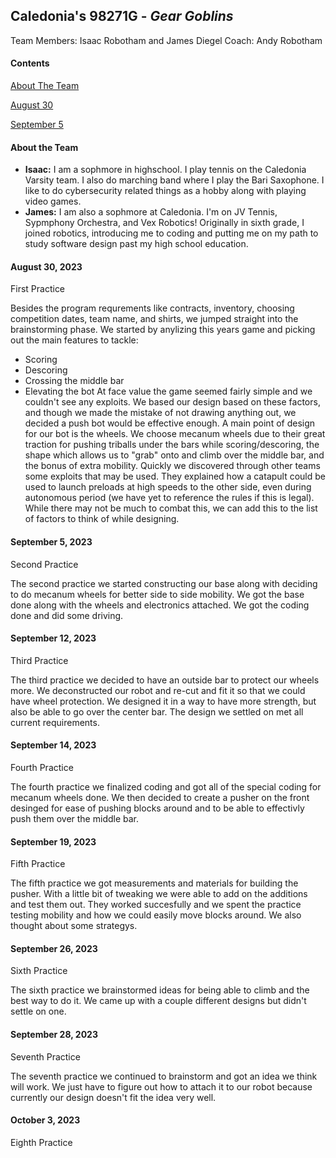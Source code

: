 ## Caledonia's 98271G - _Gear Goblins_
Team Members: Isaac Robotham and James Diegel
Coach: Andy Robotham


#### Contents
[About The Team](https://github.com/jmdiegel707/Vex-2023-34-Notebook/blob/main/README.md#about-the-team)

[August 30](https://github.com/jmdiegel707/Vex-2023-34-Notebook/blob/main/README.md#august-30-2023)

[September 5](https://github.com/jmdiegel707/Vex-2023-34-Notebook/blob/main/README.md#september-5-2023)

#### About the Team
- __Isaac:__ I am a sophmore in highschool. I play tennis on the Caledonia Varsity team. I also do marching band where I play the Bari Saxophone. I like to do cybersecurity related things as a hobby along with playing video games.
- __James:__ I am also a sophmore at Caledonia. I'm on JV Tennis, Sypmphony Orchestra, and Vex Robotics! Originally in sixth grade, I joined robotics, introducing me to coding and putting me on my path to study software design past my high school education.

#### August 30, 2023
First Practice

Besides the program requrements like contracts, inventory, choosing competition dates, team name, and shirts, we jumped straight into the brainstorming phase. We started by anylizing this years game and picking out the main features to tackle:
- Scoring
- Descoring
- Crossing the middle bar
- Elevating the bot
At face value the game seemed fairly simple and we couldn't see any exploits. We based our design based on these factors, and though we made the mistake of not drawing anything out, we decided a push bot would be effective enough. A main point of design for our bot is the wheels. We choose mecanum wheels due to their great traction for pushing triballs under the bars while scoring/descoring, the shape which allows us to "grab" onto and climb over the middle bar, and the bonus of extra mobility.
Quickly we discovered through other teams some exploits that may be used. They explained how a catapult could be used to launch preloads at high speeds to the other side, even during autonomous period (we have yet to reference the rules if this is legal). While there may not be much to combat this, we can add this to the list of factors to think of while designing.

#### September 5, 2023
Second Practice

The second practice we started constructing our base along with deciding to do mecanum wheels for better side to side mobility. We got the base done along with the wheels and electronics attached. We got the coding done and did some driving.

#### September 12, 2023
Third Practice

The third practice we decided to have an outside bar to protect our wheels more. We deconstructed our robot and re-cut and fit it so that we could have wheel protection. We designed it in a way to have more strength, but also be able to go over the center bar. The design we settled on met all current requirements.

#### September 14, 2023
Fourth Practice

The fourth practice we finalized coding and got all of the special coding for mecanum wheels done. We then decided to create a pusher on the front desinged for ease of pushing blocks around and to be able to effectivly push them over the middle bar.

#### September 19, 2023
Fifth Practice

The fifth practice we got measurements and materials for building the pusher. With a little bit of tweaking we were able to add on the additions and test them out. They worked succesfully and we spent the practice testing mobility and how we could easily move blocks around. We also thought about some strategys.

#### September 26, 2023
Sixth Practice

The sixth practice we brainstormed ideas for being able to climb and the best way to do it. We came up with a couple different designs but didn't settle on one.

#### September 28, 2023
Seventh Practice

The seventh practice we continued to brainstorm and got an idea we think will work. We just have to figure out how to attach it to our robot because currently our design doesn't fit the idea very well.

#### October 3, 2023
Eighth Practice


